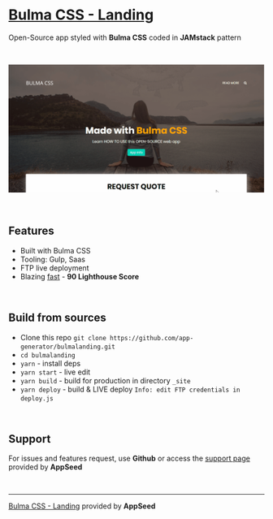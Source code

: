 # [Bulma CSS - Landing](https://appseed.us/apps/bulma-css/bulmalanding)

Open-Source app styled with **Bulma CSS** coded in **JAMstack** pattern

<br />

![Bulma CSS Landing - Gif animated intro.](https://github.com/app-generator/static/blob/master/products/bulma-css-bulmalanding-intro.gif?raw=true)

<br />

## Features

- Built with Bulma CSS
- Tooling: Gulp, Saas
- FTP live deployment
- Blazing [fast](https://developers.google.com/speed/pagespeed/insights/?url=https://bulma-css-bulmalanding.appseed.us&tab=desktop) - **90 Lighthouse Score**

<br />

## Build from sources

- Clone this repo `git clone https://github.com/app-generator/bulmalanding.git`
- `cd bulmalanding`
- `yarn` - install deps
- `yarn start` - live edit
- `yarn build` - build for production in directory `_site`
- `yarn deploy` - build & LIVE deploy `Info: edit FTP credentials in deploy.js `

<br />

## Support

For issues and features request, use **Github** or access the [support page](https://appseed.us/support) provided by **AppSeed** 

<br />

---
[Bulma CSS - Landing](https://appseed.us/apps/bulma-css/bulmalanding) provided by **AppSeed**
